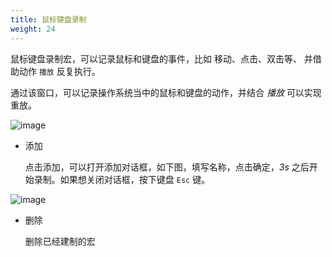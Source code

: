 ```yaml
---
title: 鼠标键盘录制
weight: 24
---
```


鼠标键盘录制宏，可以记录鼠标和键盘的事件，比如 移动、点击、双击等、 并借助动作 `播放` 反复执行。


通过该窗口，可以记录操作系统当中的鼠标和键盘的动作，并结合 *播放* 可以实现重放。

![image](/zh/basics/process/images/2022-12-10_185528.png 'size=90%')


* 添加 
    
    点击添加，可以打开添加对话框，如下图，填写名称，点击确定，*3s* 之后开始录制。如果想关闭对话框，按下键盘 `Esc` 键。

![image](/zh/basics/process/images/2022-12-10_185702.png 'size=90%')

* 删除 

    删除已经建制的宏